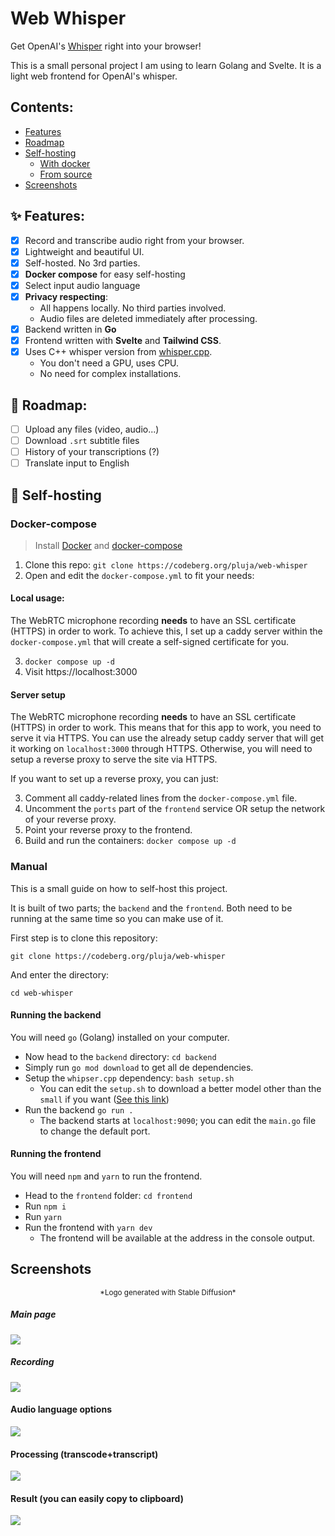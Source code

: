 # Web Whisper

Get OpenAI's [Whisper](https://github.com/openai/whisper) right into your browser!

This is a small personal project I am using to learn Golang and Svelte. It is a light web frontend for OpenAI's whisper.

## Contents:

- [Features](#features)
- [Roadmap](#roadmap)
- [Self-hosting](#self-hosting)
    - [With docker](#docker-compose)
    - [From source](#manual)
- [Screenshots](#screenshots)

## ✨ Features:

- [x] Record and transcribe audio right from your browser.
- [x] Lightweight and beautiful UI.
- [x] Self-hosted. No 3rd parties.
- [x] **Docker compose** for easy self-hosting
- [x] Select input audio language
- [x] **Privacy respecting**: 
    - All happens locally. No third parties involved.
    - Audio files are deleted immediately after processing.
- [x] Backend written in **Go**
- [x] Frontend written with **Svelte** and **Tailwind CSS**.
- [x] Uses C++ whisper version from [whisper.cpp](https://github.com/ggerganov/whisper.cpp).
    - You don't need a GPU, uses CPU.
    - No need for complex installations.

## 🧭 Roadmap:

- [ ] Upload any files (video, audio...)
- [ ] Download `.srt` subtitle files
- [ ] History of your transcriptions (?)
- [ ] Translate input to English

## 🪺 Self-hosting

### Docker-compose

> Install [Docker](https://docs.docker.com/engine/install/#server) and [docker-compose](https://docs.docker.com/compose/install/)

1. Clone this repo: `git clone https://codeberg.org/pluja/web-whisper`
2. Open and edit the `docker-compose.yml` to fit your needs:

#### Local usage:

The WebRTC microphone recording **needs** to have an SSL certificate (HTTPS) in order to work. To achieve this, I set up a caddy server within the `docker-compose.yml` that will create a self-signed certificate for you.

3. `docker compose up -d`
4. Visit https://localhost:3000

#### Server setup

The WebRTC microphone recording **needs** to have an SSL certificate (HTTPS) in order to work. This means that for this app to work, you need to serve it via HTTPS. You can use the already setup caddy server that will get it working on `localhost:3000` through HTTPS. Otherwise, you will need to setup a reverse proxy to serve the site via HTTPS.

If you want to set up a reverse proxy, you can just:

3. Comment all caddy-related lines from the `docker-compose.yml` file.
4. Uncomment the `ports` part of the `frontend` service OR setup the network of your reverse proxy.
5. Point your reverse proxy to the frontend.
6. Build and run the containers: `docker compose up -d`

### Manual

This is a small guide on how to self-host this project.

It is built of two parts; the `backend` and the `frontend`. Both need to be running at the same time so you can make use of it.

First step is to clone this repository:

`git clone https://codeberg.org/pluja/web-whisper`

And enter the directory:

`cd web-whisper`

#### Running the backend

You will need `go` (Golang) installed on your computer.

- Now head to the `backend` directory: `cd backend`
- Simply run `go mod download` to get all de dependencies.
- Setup the `whipser.cpp` dependency: `bash setup.sh`
    - You can edit the `setup.sh` to download a better model other than the `small` if you want ([See this link](https://github.com/ggerganov/whisper.cpp#more-audio-samples))
- Run the backend `go run .`
    - The backend starts at `localhost:9090`; you can edit the `main.go` file to change the default port.

#### Running the frontend

You will need `npm` and `yarn` to run the frontend.

- Head to the `frontend` folder: `cd frontend`
- Run `npm i`
- Run `yarn`
- Run the frontend with `yarn dev`
    - The frontend will be available at the address in the console output.

## Screenshots

<p align="center"><sub>*Logo generated with Stable Diffusion*</sub></p>

##### Main page
<img src="https://farside.link/rimgo/RuT608I.png" align=center>

##### Recording
<img src="https://farside.link/rimgo/M5pW2BB.png" align=center>

#### Audio language options
<img src="https://farside.link/rimgo/QYAqqaa.png" align=center>

#### Processing (transcode+transcript)
<img src="https://farside.link/rimgo/355YyFC.png" align=center>

#### Result (you can easily copy to clipboard)
<img src="https://farside.link/rimgo/5etPJ1q.png" align=center>